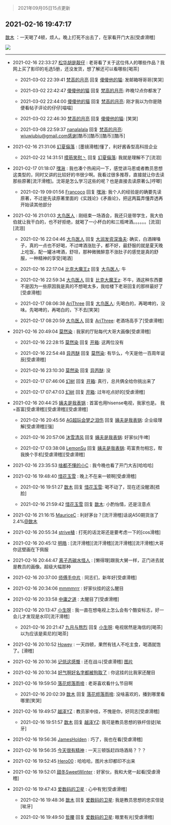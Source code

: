 > 2021年09月05日15点更新
<link rel="stylesheet" href="https://cdn.jsdelivr.net/gh/taotie6/sampleJSON@main/css/photo_show.css">


 ## 2021-02-16 19:47:17 

 [㪚木](https://www.coolapk.com/feed/24914998?shareKey=ZDI2OWYxYjFkZjFlNjEzMTc3YmM~) ：一天喝了4顿，烦人。晚上打死不出去了，在家看开门大吉[受虐滑稽] 

<div class="album">
<img class="img-item" src="http://image.coolapk.com/feed/2021/0216/19/1081091_4b494809_6035_8398@2494x3325.jpeg" />
</div>

 ------- 

- 2021-02-16 22:33:27 [松华胡是靓仔](uid=692318) : 老哥看了关于这位伟人的哪些作品？我网上买了影印的毛选5册，还没发货，想了解还可以看哪些[喝茶] 

    - 2021-03-02 22:39:41 [梵高的月亮](uid=1809324) 回复 [傻傻他的猫](uid=831321): 发邮箱呀哥哥[笑哭] 

    - 2021-03-02 22:42:47 [傻傻他的猫](uid=831321) 回复 [梵高的月亮](uid=1809324): 昨晚12点你都发了 

    - 2021-03-02 22:44:00 [傻傻他的猫](uid=831321) 回复 [梵高的月亮](uid=1809324): 刚才我以为你是随便看帖子评论的仔仔[喵喵] 

    - 2021-03-02 22:46:30 [梵高的月亮](uid=1809324) 回复 [傻傻他的猫](uid=831321): [笑哭] 

    - 2021-03-08 22:59:37 [nanalalala](uid=3675147) 回复 [梵高的月亮](uid=1809324): wiuwiubiu@gmail.com感谢[酷币][酷币][酷币][酷币] 

- 2021-02-16 21:31:06 [幻夏傟落](uid=2370809) : [墨镜滑稽]懂了，利好酱香型高科技企业 

    - 2021-02-22 14:31:51 [摸筋笑慰丶](uid=946280) 回复 [幻夏傟落](uid=2370809): 我就是理解不了[流泪] 

- 2021-02-17 01:18:07 [嘿湫](uid=642709) : 我也凑个热闹问一下，感觉讲马恩或者教员思想这类型的，同时又讲的比较好的书很少啊。我看过很多推荐，直接就让你去读那些原著[流汗滑稽]。沈哥是怎么学习这些的呢？也是直接去读原著么[哼唧] 

    - 2021-02-19 09:01:56 [Francoco](uid=1358856) 回复 [嘿湫](uid=642709): 我个人的经验是的确要先读原著，不过是先读原著里面的《实践论》《矛盾论》，把这两篇弄懂弄透再开始读其他部分 

- 2021-02-16 21:01:03 [大鸟医人](uid=1511304) : 刚结束一场酒会，我还只是带学生，我大伯伯就让我干白的，也不好拒绝，就喝了一小杯白的和三瓶啤酒。。。。。。[流泪][流泪] 

    - 2021-02-16 22:04:46 [大鸟医人](uid=1511304) 回复 [大润发资深渔夫](uid=2415285): 确实，白酒辣嗓子，真的一点也不好喝，不过啤酒涨肚子，都不好，最舒服的就是夏天晚上吃饭，配一罐冰啤酒，舒坦，那种微微醉意不涨肚子的感觉是真的舒服，一种精神的享受[喝酒] 

    - 2021-02-16 22:17:04 [比克大魔王z](uid=824574) 回复 [大鸟医人](uid=1511304): 牛 

    - 2021-02-16 22:59:34 [大鸟医人](uid=1511304) 回复 [比克大魔王z](uid=824574): 不牛，酒这种东西要不是因为一些原因我是真的不想喝太多，我给楼下老哥回复的那样最好了[受虐滑稽] 

    - 2021-02-17 08:06:38 [AriThree](uid=1560115) 回复 [大鸟医人](uid=1511304): 先喝白的，再喝啤的，没味。先喝啤的，再喝白的，下不去[笑哭] 

    - 2021-02-17 08:20:59 [大鸟医人](uid=1511304) 回复 [AriThree](uid=1560115): 老酒场高手了[受虐滑稽] 

- 2021-02-16 20:49:04 [莫然染](uid=704691) : 我家的厅贴每代大哥大画像[受虐滑稽] 

    - 2021-02-16 22:28:15 [莫然染](uid=704691) 回复 [开箱](uid=1593034): 这两位没有 

    - 2021-02-16 22:54:48 [异丙醚](uid=770992) 回复 [莫然染](uid=704691): 有华么，今天是他一百周年诞辰[受虐滑稽] 

    - 2021-02-16 23:10:30 [莫然染](uid=704691) 回复 [异丙醚](uid=770992): 没 

    - 2021-02-17 07:46:06 [幻树](uid=1161182) 回复 [开箱](uid=1593034): 真行，总共俩全给你挑出来了 

    - 2021-02-17 07:47:03 [幻树](uid=1161182) 回复 [开箱](uid=1593034): 过年吃点好的[受虐滑稽] 

- 2021-02-16 20:44:25 [姨夫是我表锅](uid=1751170) : 首富也用hisense电视，我家也是。
我=首富[受虐滑稽][受虐滑稽][受虐滑稽] 

    - 2021-02-16 20:45:56 [AG超玩会梦之泪伤](uid=476715) 回复 [姨夫是我表锅](uid=1751170): 企业级理解[受虐滑稽][强] 

    - 2021-02-16 20:57:06 [沐雪清风](uid=746399) 回复 [姨夫是我表锅](uid=1751170): 好家伙[牛啤] 

    - 2021-02-17 03:38:08 [LemonSu](uid=2774134) 回复 [姨夫是我表锅](uid=1751170): 苟富贵勿相忘，帮我换个手机[受虐滑稽][受虐滑稽] 

- 2021-02-16 23:35:53 [啥都不懂的小C](uid=2418955) : 我今晚也看了开门大吉[哈哈哈] 

- 2021-02-16 19:48:40 [惜花玉雪](uid=905672) : 晚上不在来一顿啊[受虐滑稽] 

    - 2021-02-16 19:51:27 [㪚木](uid=1081091) 回复 [惜花玉雪](uid=905672): 喝不动了，现在还没醒酒[捂脸] 

    - 2021-02-16 21:59:42 [惜花玉雪](uid=905672) 回复 [㪚木](uid=1081091): 小酌怡情，还是注意点 

- 2021-02-16 21:16:15 [MauriceC](uid=2661286) : 利好茅台？[流汗滑稽]话说A50期货涨了2.4%<a class="feed-link-uname" href="/u/㪚木">@㪚木</a> 

- 2021-02-16 20:55:34 [strive植](uid=1468928) : 打死的话沈哥还是要考虑一下的[cos滑稽] 

- 2021-02-16 20:45:12 [明皓](uid=1682514) : [流汗滑稽][流汗滑稽][流汗滑稽][流汗滑稽]大哥你这壁画在下佩服 

- 2021-02-16 20:44:47 [离子态碳水怪人](uid=1112739) : [懒得理]跟我大舅一样，正门进去就是教员的画像。超级大幅那种 

- 2021-02-16 20:37:00 [师傅手中片](uid=1467971) : 同志们，新年好[受虐滑稽] 

- 2021-02-16 20:34:06 [mmmmrrr](uid=3384805) : 好家伙挂的这么醒目 

- 2021-02-16 20:33:58 [中庸之道](uid=2894334) : 太醒目了[受虐滑稽] 

- 2021-02-16 20:13:47 [小生呀](uid=1696619) : 我一直在想电视上怎么会有个酷安标志，好一会儿才发现是水印[流汗滑稽] 

    - 2021-02-16 20:21:47 [九月与熬烈](uid=1464806) 回复 [小生呀](uid=1696619): 电视居然是海信的[喝茶]以为应该是索尼的[喝茶] 

- 2021-02-16 20:10:52 [Howey](uid=2814167) : 一天四顿，果然有钱人不吃主食，喝酒就饱了。[滑稽] 

- 2021-02-16 20:10:36 [记低这感慨](uid=1511878) : 还在战斗[受虐滑稽] [图片](http://image.coolapk.com/feed/2021/0216/20/1511878_856d802a_7429_5048@2494x3325.jpeg)

- 2021-02-16 20:10:34 [好气啊好名字都被狗取了](uid=1229616) : 你这挂的比我家还醒目 

- 2021-02-16 19:59:50 [落花烬落雨啼](uid=1966083) : 老哥喜欢看什么节目啊 

    - 2021-02-16 20:02:39 [㪚木](uid=1081091) 回复 [落花烬落雨啼](uid=1966083): 没啥喜欢的，播到哪里看哪里[笑哭] 

- 2021-02-16 19:49:57 [越泽YZ](uid=2723318) : 教员家中挂，不愧是你，好同志[受虐滑稽] 

    - 2021-02-16 19:51:57 [㪚木](uid=1081091) 回复 [越泽YZ](uid=2723318): 我可是教员思想的铁杆信徒[呲牙] 

- 2021-02-16 19:56:36 [JamesHolden](uid=3484763) : 巧了，我也在看[受虐滑稽] 

- 2021-02-16 19:56:35 [今天很有精神](uid=3003957) : 一天三顿饭赶四场酒局？？？ 

- 2021-02-16 19:52:45 [Hero00](uid=671833) : 哈哈哈，图片水印都印不出来 

- 2021-02-16 19:52:01 [甜冬SweetWinter](uid=1967207) : 好家伙，我和大佬一起看[受虐滑稽] 

- 2021-02-16 19:47:43 [爱数码的卫星](uid=1233838) : 心中有党[受虐滑稽] 

    - 2021-02-16 19:48:36 [㪚木](uid=1081091) 回复 [爱数码的卫星](uid=1233838): 我是教员思想的忠实信徒[呲牙] 

    - 2021-02-16 19:49:50 [哲腰](uid=3314896) 回复 [爱数码的卫星](uid=1233838): 眼里有光[受虐滑稽] 

